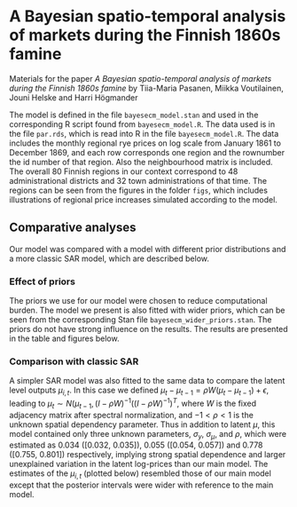 # A Bayesian spatio-temporal analysis of markets during the Finnish 1860s famine

Materials for the paper *A Bayesian spatio-temporal analysis of markets during the Finnish 1860s famine* by Tiia-Maria Pasanen, Miikka Voutilainen, Jouni Helske and Harri Högmander

The model is defined in the file `bayesecm_model.stan` and used in the corresponding R script found from `bayesecm_model.R`. The data used is in the file `par.rds`, which is read into R in the file `bayesecm_model.R`. The data includes the monthly regional rye prices on log scale from January 1861 to December 1869, and each row corresponds one region and the rownumber the id number of that region. Also the neighbourhood matrix is included. The overall 80 Finnish regions in our context correspond to 48 administrational districts and 32 town administrations of that time. The regions can be seen from the figures in the folder `figs`, which includes illustrations of regional price increases simulated according to the model.

## Comparative analyses

Our model was compared with a model with different prior distributions and a more classic SAR model, which are described below.

### Effect of priors

The priors we use for our model were chosen to reduce computational burden. The model we present is also fitted with wider priors, which can be seen from the corresponding Stan file `bayesecm_wider_priors.stan`. The priors do not have strong influence on the results. The results are presented in the table and figures below.

### Comparison with classic SAR

A simpler SAR model was also fitted to the same data to compare the latent level outputs $\mu_{i,t}$. In this case we defined $\mu_t - \mu_{t-1} = \rho W (\mu_t - \mu_{t-1}) + \epsilon$, leading to $\mu_t \sim N(\mu_{t-1},(I -\rho W)^{-1}((I -\rho W)^{-1})^T$, where $W$ is the fixed adjacency matrix after spectral normalization, and $-1 < \rho < 1$ is the unknown spatial dependency parameter. Thus in addition to latent $\mu$, this model contained only three unknown parameters, $\sigma_y$, $\sigma_{\mu}$, and $\rho$, which were estimated as 0.034 ([0.032, 0.035]), 0.055 ([0.054, 0.057]) and 0.778 ([0.755, 0.801]) respectively, implying strong spatial dependence and larger unexplained variation in the latent log-prices than our main model. The estimates of the $\mu_{i,t}$ (plotted below) resembled those of our main model except that the posterior intervals were wider with reference to the main model.
